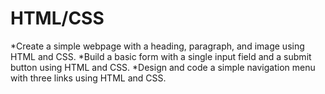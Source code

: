 # HTML/CSS
*Create a simple webpage with a
heading, paragraph, and image using
HTML and CSS.
*Build a basic form with a single input
field and a submit button using HTML
and CSS.
*Design and code a simple navigation
menu with three links using HTML and
CSS.
